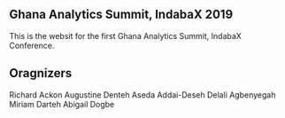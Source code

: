 ## Ghana Analytics Summit, IndabaX 2019
This is the websit for the first Ghana Analytics Summit, IndabaX Conference. 

## Oragnizers
Richard Ackon
Augustine Denteh
Aseda Addai-Deseh
Delali Agbenyegah
Miriam Darteh
Abigail Dogbe
